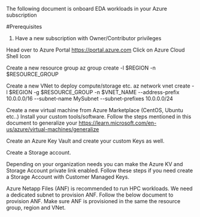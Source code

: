 The following document is onboard EDA workloads in your Azure subscription

#Prerequisites
1) Have a new subscription with Owner/Contributor privileges



Head over to Azure Portal https://portal.azure.com
Click on Azure Cloud Shell Icon

Create a new resource group
az group create -l $REGION -n $RESOURCE_GROUP

 Create a new VNet to deploy compute/storage etc.
az network vnet create -l $REGION -g $RESOURCE_GROUP -n $VNET_NAME --address-prefix 10.0.0.0/16 --subnet-name MySubnet --subnet-prefixes 10.0.0.0/24

Create a new virtual machine from Azure Marketplace (CentOS, Ubuntu etc..) 
Install your custom tools/software. Follow the steps mentioned in this document to generalize your 
https://learn.microsoft.com/en-us/azure/virtual-machines/generalize

Create an Azure Key Vault and create your custom Keys as well.

Create a Storage account.

Depending on your organization needs you can make the Azure KV and Storage Account private link enabled.
Follow these steps  if you need create a Storage Account with Customer Managed Keys.

 Azure Netapp Files (ANF) is recommended to run HPC workloads. We need a dedicated subnet to provision ANF. 
Follow the below document to provision ANF. Make sure ANF is provisioned in the same the resource group, region and VNet.



